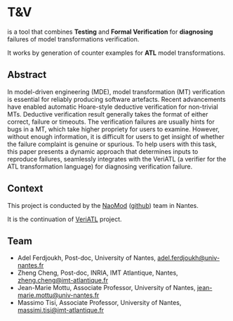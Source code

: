 # T&V

is a tool that combines **Testing** and **Formal Verification** for **diagnosing** failures of model transformations verification.

It works by generation of counter examples for **ATL** model transformations.

Abstract
--------

In model-driven engineering (MDE), model transformation (MT) verification is essential for reliably producing software artefacts. Recent advancements have enabled automatic Hoare-style deductive verification for non-trivial MTs. Deductive verification result generally takes the format of either correct, failure or timeouts. The verification failures are usually hints for bugs in a MT, which take higher propriety for users to examine. However, without enough information, it is difficult for users to get insight of whether the failure complaint is genuine or spurious. To help users with this task, this paper presents a dynamic approach that determines inputs to reproduce failures, seamlessly integrates with the VeriATL (a verifier for the ATL transformation language) for diagnosing verification failure. 

Context
-------

This project is conducted by the [NaoMod](http://www.atlanmod.org) ([github](https://github.com/atlanmod)) team in Nantes.

It is the continuation of [VeriATL](https://github.com/veriatl) project.

Team
------

- Adel Ferdjoukh, Post-doc, University of Nantes, adel.ferdjoukh@univ-nantes.fr
- Zheng Cheng, Post-doc, INRIA, IMT Atlantique, Nantes, zheng.cheng@imt-atlantique.fr
- Jean-Marie Mottu, Associate Professor, University of Nantes, jean-marie.mottu@univ-nantes.fr
- Massimo Tisi, Associate Professor, University of Nantes, massimi.tisi@imt-atlantique.fr
 
 